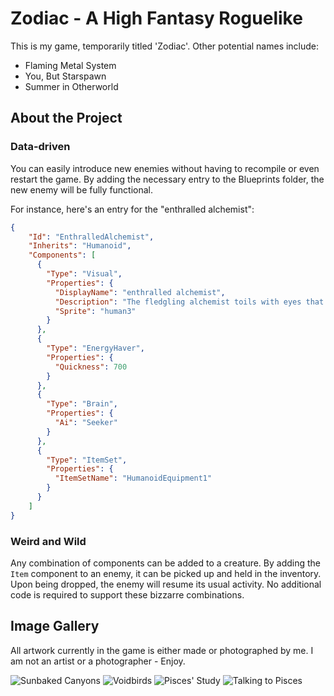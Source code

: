 # Zodiac - A High Fantasy Roguelike
This is my game, temporarily titled 'Zodiac'. Other potential names include:

- Flaming Metal System
- You, But Starspawn
- Summer in Otherworld

## About the Project

### Data-driven
You can easily introduce new enemies without having to recompile or even restart the game. By adding the necessary entry to the Blueprints folder, the new enemy will be fully functional.

For instance, here's an entry for the "enthralled alchemist":

```json
{
    "Id": "EnthralledAlchemist",
    "Inherits": "Humanoid",
    "Components": [
      {
        "Type": "Visual",
        "Properties": {
          "DisplayName": "enthralled alchemist",
          "Description": "The fledgling alchemist toils with eyes that gleam like gold and hands that are never still.",
          "Sprite": "human3"
        }
      },
      {
        "Type": "EnergyHaver",
        "Properties": {
          "Quickness": 700
        }
      },
      {
        "Type": "Brain",
        "Properties": {
          "Ai": "Seeker"
        }
      },
      {
        "Type": "ItemSet",
        "Properties": {
          "ItemSetName": "HumanoidEquipment1"
        }
      }
    ]
}
```

### Weird and Wild

Any combination of components can be added to a creature. By adding the `Item` component to an enemy, it can be picked up and held in the inventory. Upon being dropped, the enemy will resume its usual activity. No additional code is required to support these bizzarre combinations.

## Image Gallery

All artwork currently in the game is either made or photographed by me. I am not an artist or a photographer - Enjoy.

![Sunbaked Canyons](https://github.com/harrisonheld/Zodiac/assets/24709296/12cb51a4-6f61-4625-b687-60fc9a980640)
![Voidbirds](https://github.com/harrisonheld/Zodiac/assets/24709296/6d7dafd5-b4ed-49b0-966c-1061c708ff14)
![Pisces' Study](https://github.com/harrisonheld/Zodiac/assets/24709296/68c72890-da63-4c60-8099-5bb223bf67f4)
![Talking to Pisces](https://github.com/harrisonheld/Zodiac/assets/24709296/ef3b67eb-1f0c-4532-b987-40ca32e7f1d6)
